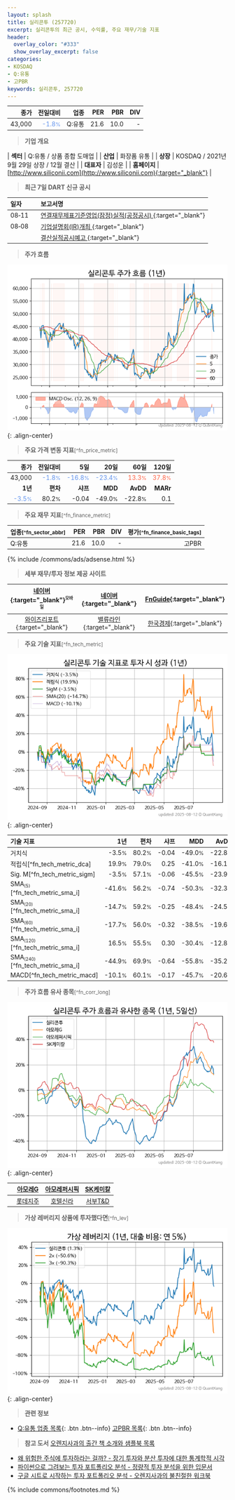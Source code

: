 ```yaml
---
layout: splash
title: 실리콘투 (257720)
excerpt: 실리콘투의 최근 공시, 수익률, 주요 재무/기술 지표
header:
  overlay_color: "#333"
  show_overlay_excerpt: false
categories:
- KOSDAQ
- Q:유통
- 고PBR
keywords: 실리콘투, 257720
---
```


| **종가** | **전일대비** | **업종** | **PER** | **PBR** | **DIV** |
| -------: | -----------: | -------: | ------: | ------: | ------: |
| 43,000 | <span style="color: cornflowerblue">-1.8<small>%</small></span> | Q:유통 | 21.6 | 10.0 | - |

<!-- more -->


> **기업 개요**<a id="company"></a>

| <span style="white-space:nowrap;">**섹터**</span> | Q:유통 / 상품 종합 도매업 |
| <span style="white-space:nowrap;">**산업**</span> | 화장품 유통 |
| <span style="white-space:nowrap;">**상장**</span> | KOSDAQ / 2021년 9월 29일 상장 / 12월 결산 |
| <span style="white-space:nowrap;">**대표자**</span> | 김성운 |
| <span style="white-space:nowrap;">**홈페이지**</span> | [http://www.siliconii.com](http://www.siliconii.com){:target="_blank"} |


> **최근 7일 DART 신규 공시**<a id="dart"></a>

| **일자** |      | **보고서명** |
| :------- | :--- | :----------- |
| 08&#x2011;11 | | [연결재무제표기준영업(잠정)실적(공정공시)              ](https://dart.fss.or.kr/dsaf001/main.do?rcpNo=20250811900376){:target="_blank"} |
| 08&#x2011;08 | | [기업설명회(IR)개최              ](https://dart.fss.or.kr/dsaf001/main.do?rcpNo=20250808900151){:target="_blank"} |
|  | | [결산실적공시예고              ](https://dart.fss.or.kr/dsaf001/main.do?rcpNo=20250808900150){:target="_blank"} |


> **주가 흐름**<a id="price"></a>

![257720](/stock/images/257720.png){: .align-center}


> **주요 가격 변동 지표**<small>[^fn_price_metric]</small>

| **종가** | **전일대비** | **5일** | **20일** | **60일** | **120일** |
| -------: | -----------: | ------: | -------: | -------: | --------: |
| 43,000 | <span style="color: cornflowerblue">-1.8<small>%</small></span> | <span style="color: cornflowerblue">-16.8<small>%</small></span> | <span style="color: cornflowerblue">-23.4<small>%</small></span> | <span style="color: tomato">13.3<small>%</small></span> | <span style="color: tomato">37.8<small>%</small></span> |
| **1년** | **편차** | **샤프** | **MDD** | **AvDD** | **MARr** |
| <span style="color: cornflowerblue">-3.5<small>%</small></span> | 80.2<small>%</small> | -0.04 | -49.0<small>%</small> | -22.8<small>%</small> | 0.1 |


> **주요 재무 지표**<small>[^fn_finance_metric]</small>

| **업종**<small>[^fn_sector_abbr]</small> | **PER** | **PBR** | **DIV** | **평가**<small>[^fn_finance_basic_tags]</small> |
| :--------------------------------------- | ------: | ------: | ------: | ----------------------------------------------: |
| Q:유통 | 21.6 | 10.0 | - | 고PBR |



{% include /commons/ads/adsense.html %}

> **세부 재무/투자 정보 제공 사이트**

| [네이버](https://m.stock.naver.com/domestic/stock/257720/finance/summary){:target="_blank"}<sup><small>모바일</small></sup> | [네이버](https://finance.naver.com/item/coinfo.naver?code=257720){:target="_blank"} | [FnGuide](https://comp.fnguide.com/SVO2/ASP/SVD_Invest.asp?gicode=A257720&MenuYn=Y){:target="_blank"} |
| :---: | :---: | :---: |
| [와이즈리포트](https://comp.wisereport.co.kr/company/c1040001.aspx?cmp_cd=257720){:target="_blank"} | [밸류라인](https://www.valueline.co.kr/finance/summary/257720){:target="_blank"} | [한국경제](https://markets.hankyung.com/stock/257720/financial-summary){:target="_blank"} |


> **주요 기술 지표**<small>[^fn_tech_metric]</small>


![257720](/stock/images/257720_tech.png){: .align-center}

| **기술 지표** | **1년** | **편차** | **샤프** | **MDD** | **AvDD** |
| :------------ | ------: | -----------: | -------: | ------: | -------: |
| 거치식 | -3.5<small>%</small> | 80.2<small>%</small> | -0.04 | -49.0<small>%</small> | -22.8<small>%</small> |
| 적립식[^fn_tech_metric_dca] | 19.9<small>%</small> | 79.0<small>%</small> | 0.25 | -41.0<small>%</small> | -16.1<small>%</small> |
| Sig. M[^fn_tech_metric_sigm] | -3.5<small>%</small> | 57.1<small>%</small> | -0.06 | -45.5<small>%</small> | -23.9<small>%</small> |
| SMA<small><sub>(5)</sub></small>[^fn_tech_metric_sma_i] | -41.6<small>%</small> | 56.2<small>%</small> | -0.74 | -50.3<small>%</small> | -32.3<small>%</small> |
| SMA<small><sub>(20)</sub></small>[^fn_tech_metric_sma_i] | -14.7<small>%</small> | 59.2<small>%</small> | -0.25 | -48.4<small>%</small> | -24.5<small>%</small> |
| SMA<small><sub>(60)</sub></small>[^fn_tech_metric_sma_i] | -17.7<small>%</small> | 56.0<small>%</small> | -0.32 | -38.5<small>%</small> | -19.6<small>%</small> |
| SMA<small><sub>(120)</sub></small>[^fn_tech_metric_sma_i] | 16.5<small>%</small> | 55.5<small>%</small> | 0.30 | -30.4<small>%</small> | -12.8<small>%</small> |
| SMA<small><sub>(240)</sub></small>[^fn_tech_metric_sma_i] | -44.9<small>%</small> | 69.9<small>%</small> | -0.64 | -55.8<small>%</small> | -35.2<small>%</small> |
| MACD[^fn_tech_metric_macd] | -10.1<small>%</small> | 60.1<small>%</small> | -0.17 | -45.7<small>%</small> | -20.6<small>%</small> |


> **주가 흐름 유사 종목**<a id="corr"></a><small>[^fn_corr_long]</small>

![257720](/stock/images/257720_corr.png){: .align-center}

|       | [아모레G](/002790/) | [아모레퍼시픽](/090430/) | [SK케미칼](/285130/) |
| :---: | :------------------------------------: | :------------------------------------: | :------------------------------------: |
|       | [롯데지주](/004990/) | [호텔신라](/008770/) | [서부T&D](/006730/) |


> **가상 레버리지 상품에 투자했다면**<a id="2x"></a><small>[^fn_lev]</small>

![257720](/stock/images/257720_2x.png){: .align-center}


> **관련 정보**

- [Q:유통 업종 목록](/stats/sector/kosdaq_업종_유통_종목/){: .btn .btn--info} [고PBR 목록](/fn/fn_high_pbr/){: .btn .btn--info}

> **참고 도서** [오렌지사과의 출간 책 소개와 샘플북 목록](https://kongdori.tistory.com/691)

- [왜 위험한 주식에 투자하라는 걸까? - 장기 투자와 분산 투자에 대한 통계학적 시각](https://kongdori.tistory.com/421)
- [파이썬으로 그려보는 투자 포트폴리오 분석  - 정량적 투자 분석을 위한 입문서](https://kongdori.tistory.com/643)
- [구글 시트로 시작하는 투자 포트폴리오 분석 - 오렌지사과의 불친절한 워크북](https://kongdori.tistory.com/449)


{% include commons/footnotes.md %}